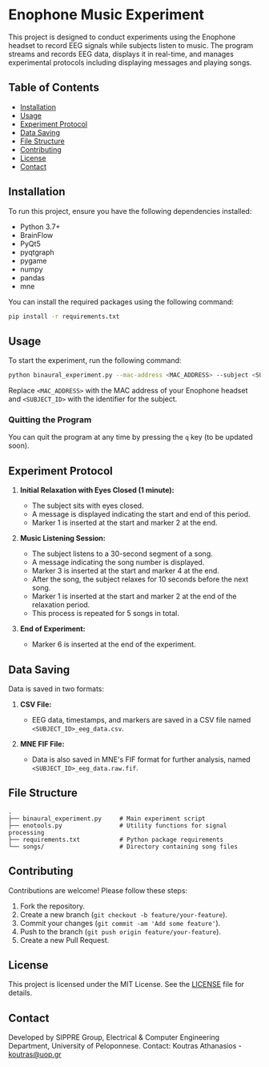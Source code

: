 # Enophone Music Experiment

This project is designed to conduct experiments using the Enophone headset to record EEG signals while subjects listen to music. The program streams and records EEG data, displays it in real-time, and manages experimental protocols including displaying messages and playing songs.

## Table of Contents

- [Installation](#installation)
- [Usage](#usage)
- [Experiment Protocol](#experiment-protocol)
- [Data Saving](#data-saving)
- [File Structure](#file-structure)
- [Contributing](#contributing)
- [License](#license)
- [Contact](#contact)

## Installation

To run this project, ensure you have the following dependencies installed:

- Python 3.7+
- BrainFlow
- PyQt5
- pyqtgraph
- pygame
- numpy
- pandas
- mne

You can install the required packages using the following command:

```bash
pip install -r requirements.txt
```

## Usage

To start the experiment, run the following command:

```bash
python binaural_experiment.py --mac-address <MAC_ADDRESS> --subject <SUBJECT_ID>
```

Replace `<MAC_ADDRESS>` with the MAC address of your Enophone headset and `<SUBJECT_ID>` with the identifier for the subject.

### Quitting the Program

You can quit the program at any time by pressing the `q` key (to be updated soon).

## Experiment Protocol

1. **Initial Relaxation with Eyes Closed (1 minute):**
   - The subject sits with eyes closed.
   - A message is displayed indicating the start and end of this period.
   - Marker 1 is inserted at the start and marker 2 at the end.

2. **Music Listening Session:**
   - The subject listens to a 30-second segment of a song.
   - A message indicating the song number is displayed.
   - Marker 3 is inserted at the start and marker 4 at the end.
   - After the song, the subject relaxes for 10 seconds before the next song.
   - Marker 1 is inserted at the start and marker 2 at the end of the relaxation period.
   - This process is repeated for 5 songs in total.

3. **End of Experiment:**
   - Marker 6 is inserted at the end of the experiment.

## Data Saving

Data is saved in two formats:

1. **CSV File:**
   - EEG data, timestamps, and markers are saved in a CSV file named `<SUBJECT_ID>_eeg_data.csv`.

2. **MNE FIF File:**
   - Data is also saved in MNE's FIF format for further analysis, named `<SUBJECT_ID>_eeg_data.raw.fif`.

## File Structure

```
.
├── binaural_experiment.py     # Main experiment script
├── enotools.py                # Utility functions for signal processing
├── requirements.txt           # Python package requirements
└── songs/                     # Directory containing song files
```

## Contributing

Contributions are welcome! Please follow these steps:

1. Fork the repository.
2. Create a new branch (`git checkout -b feature/your-feature`).
3. Commit your changes (`git commit -am 'Add some feature'`).
4. Push to the branch (`git push origin feature/your-feature`).
5. Create a new Pull Request.

## License

This project is licensed under the MIT License. See the [LICENSE](LICENSE) file for details.

## Contact

Developed by SIPPRE Group, Electrical & Computer Engineering Department, University of Peloponnese.
Contact: Koutras Athanasios - [koutras@uop.gr](mailto:koutras@uop.gr)
